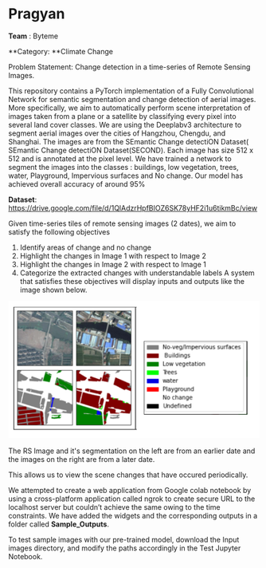 # Pragyan
**Team** : Byteme

**Category: **Climate Change

Problem Statement: Change detection in a time-series of Remote Sensing Images.

This repository contains a PyTorch implementation of a Fully Convolutional Network for semantic
segmentation and change detection of aerial images. More specifically, we aim to automatically
perform scene interpretation of images taken from a plane or a satellite by classifying every pixel
into several land cover classes. We are using the Deeplabv3 architecture to segment aerial images
over the cities of Hangzhou, Chengdu, and Shanghai. The images are from the SEmantic Change
detectiON Dataset( SEmantic Change detectiON Dataset(SECOND). Each image has size 512 x 512
and is annotated at the pixel level.  We have trained a network to segment the images into the
classes : buildings, low vegetation, trees, water, Playground, Impervious surfaces and No change. Our model has achieved overall accuracy of around 95%

**Dataset**: https://drive.google.com/file/d/1QlAdzrHpfBIOZ6SK78yHF2i1u6tikmBc/view

Given time-series tiles of remote sensing images (2 dates), we aim to satisfy the following objectives
1. Identify areas of change and no change
2. Highlight the changes in Image 1 with respect to Image 2
3. Highlight the changes in Image 2 with respect to Image 1
4. Categorize the extracted changes with understandable labels
A system that satisfies these objectives will display inputs and outputs like the image shown below.  

![](rm/readmeimg.png)

The RS Image and it's segmentation on the left are from an earlier date and the images on the right are from a later date. 

This allows us to view the scene changes that have occured  periodically.


We attempted to create a web application from Google colab notebook by using a cross-platform application called ngrok to create secure URL to the localhost server but couldn’t achieve the same owing to the time constraints.
We have added the widgets and the corresponding outputs in a folder called **Sample_Outputs**.


To test sample images with our pre-trained model, download the Input images directory, and modify
the paths accordingly in the Test Jupyter Notebook.
